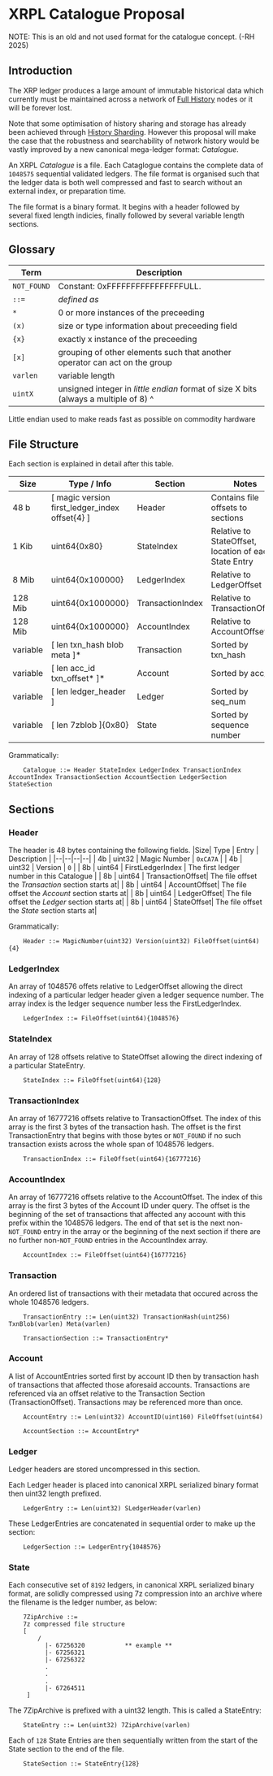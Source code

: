 # XRPL Catalogue Proposal

NOTE: This is an old and not used format for the catalogue concept. (-RH 2025)

## Introduction
The XRP ledger produces a large amount of immutable historical data which currently must be maintained across a network of [Full History](https://xrpl.org/configure-full-history.html) nodes or it will be forever lost.

Note that some optimisation of history sharing and storage has already been achieved through [History Sharding](https://xrpl.org/history-sharding.html). However this proposal will make the case that the robustness and searchability of network history would be vastly improved by a new canonical mega-ledger format: _Catalogue_.

An XRPL _Catalogue_ is a file. Each Cataglogue contains the complete data of `1048575` sequential validated ledgers. The file format is organised such that the ledger data is both well compressed and fast to search without an external index, or preparation time.

The file format is a binary format. It begins with a header followed by several fixed length indicies, finally followed by several variable length sections.

## Glossary
| Term | Description |
|--|--|
|`NOT_FOUND`|Constant: 0xFFFFFFFFFFFFFFFFULL.|
|`::=`|_defined as_|
|`*`|0 or more instances of the preceeding|
|`(x)`|size or type information about preceeding field|
|`{x}`|exactly x instance of the preceeding|
|`[x]`|grouping of other elements such that another operator can act on the group|
|`varlen` |variable length|
|`uintX`|unsigned integer in _little endian_ format of size X bits (always a multiple of 8) ^|

Little endian used to make reads fast as possible on commodity hardware


## File Structure
Each section is explained in detail after this table.

|Size| Type / Info | Section | Notes |
|--|--|--|--|
| 48 b | [ magic version first_ledger_index offset{4} ] | Header| Contains file offsets to sections |
| 1 Kib | uint64{0x80} | StateIndex | Relative to StateOffset, location of each State Entry |
| 8 Mib | uint64{0x100000} | LedgerIndex | Relative to LedgerOffset |
| 128 Mib | uint64{0x1000000} | TransactionIndex | Relative to TransactionOffset |
| 128 Mib | uint64{0x1000000} | AccountIndex | Relative to AccountOffset |
| variable | [ len txn_hash blob meta ]* | Transaction | Sorted by txn_hash |
| variable | [ len acc_id txn_offset* ]* | Account | Sorted by acc_id |
| variable | [ len ledger_header ] | Ledger | Sorted by seq_num | 
| variable | [ len 7zblob ]{0x80} | State | Sorted by sequence number |

Grammatically:

        Catalogue ::= Header StateIndex LedgerIndex TransactionIndex AccountIndex TransactionSection AccountSection LedgerSection StateSection

## Sections

### Header
The header is 48 bytes containing the following fields.
|Size| Type | Entry | Description |
|--|--|--|--|
| 4b | uint32 | Magic Number | `0xCA7A` |
| 4b | uint32 | Version | `0` |
| 8b | uint64 | FirstLedgerIndex | The first ledger number in this Catalogue |
| 8b | uint64 | TransactionOffset| The file offset the _Transaction_ section starts at|
| 8b | uint64 | AccountOffset| The file offset the _Account_ section starts at|
| 8b | uint64 | LedgerOffset| The file offset the _Ledger_ section starts at|
| 8b | uint64 | StateOffset| The file offset the _State_ section starts at|

Grammatically:

        Header ::= MagicNumber(uint32) Version(uint32) FileOffset(uint64){4}

### LedgerIndex
An array of 1048576 offets relative to LedgerOffset allowing the direct indexing of a particular ledger header given a ledger sequence number. The array index is the ledger sequence number less the FirstLedgerIndex.

        LedgerIndex ::= FileOffset(uint64){1048576}

### StateIndex
An array of 128 offsets relative to StateOffset allowing the direct indexing of a particular StateEntry.

        StateIndex ::= FileOffset(uint64){128}

### TransactionIndex
An array of 16777216 offsets relative to TransactionOffset. The index of this array is the first 3 bytes of the transaction hash. The offset is the first TransactionEntry that begins with those bytes or `NOT_FOUND` if no such transaction exists across the whole span of 1048576 ledgers.

        TransactionIndex ::= FileOffset(uint64){16777216}

### AccountIndex
An array of 16777216 offsets relative to the AccountOffset. The index of this array is the first 3 bytes of the Account ID under query. The offset is the beginning of the set of transactions that affected any account with this prefix within the 1048576 ledgers. The end of that set is the next non-`NOT_FOUND` entry in the array or the beginning of the next section if there are no further non-`NOT_FOUND` entries in the AccountIndex array.

        AccountIndex ::= FileOffset(uint64){16777216}

### Transaction
An ordered list of transactions with their metadata that occured across the whole 1048576 ledgers.

        TransactionEntry ::= Len(uint32) TransactionHash(uint256) TxnBlob(varlen) Meta(varlen)

        TransactionSection ::= TransactionEntry*

### Account
A list of AccountEntries sorted first by account ID then by transaction hash of transactions that affected those aforesaid accounts. Transactions are referenced via an offset relative to the Transaction Section (TransactionOffset). Transactions may be referenced more than once.
    
        AccountEntry ::= Len(uint32) AccountID(uint160) FileOffset(uint64)

        AccountSection ::= AccountEntry*


### Ledger
Ledger headers are stored uncompressed in this section.

Each Ledger header is placed into canonical XRPL serialized binary format then uint32 length prefixed. 

        LedgerEntry ::= Len(uint32) SLedgerHeader(varlen)

These LedgerEntries are concatenated in sequential order to make up the section:

        LedgerSection ::= LedgerEntry{1048576}

 

### State
Each consecutive set of `8192` ledgers, in canonical XRPL serialized binary format, are solidly compressed using 7z compression into an archive where the filename is the ledger number, as below:
        
        7ZipArchive ::= 
        7z compressed file structure
        [
            /
              |- 67256320           ** example **
              |- 67256321
              |- 67256322
              .
              .
              .
              |- 67264511
         ]
         
The 7ZipArchive is prefixed with a uint32 length. This is called a StateEntry:

        StateEntry ::= Len(uint32) 7ZipArchive(varlen)

Each of `128` State Entries are then sequentially written from the start of the State section to the end of the file.

        StateSection ::= StateEntry{128}

